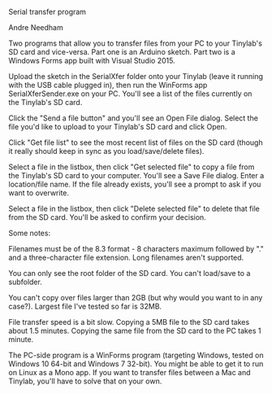 Serial transfer program

Andre Needham

Two programs that allow you to transfer files from your PC to your Tinylab's SD card and vice-versa. Part one is an Arduino sketch. Part two is a Windows Forms app built with Visual Studio 2015.

Upload the sketch in the SerialXfer folder onto your Tinylab (leave it running with the USB cable plugged in), then run the WinForms app SerialXferSender.exe on your PC. You'll see a list of the files currently on the Tinylab's SD card.

Click the "Send a file button" and you'll see an Open File dialog. Select the file you'd like to upload to your Tinylab's SD card and click Open.

Click "Get file list" to see the most recent list of files on the SD card (though it really should keep in sync as you load/save/delete files).

Select a file in the listbox, then click "Get selected file" to copy a file from the Tinylab's SD card to your computer. You'll see a Save File dialog. Enter a location/file name. If the file already exists, you'll see a prompt to ask if you want to overwrite.

Select a file in the listbox, then click "Delete selected file" to delete that file from the SD card. You'll be asked to confirm your decision.

Some notes:

Filenames must be of the 8.3 format - 8 characters maximum followed by "." and a three-character file extension. Long filenames aren't supported.

You can only see the root folder of the SD card. You can't load/save to a subfolder.

You can't copy over files larger than 2GB (but why would you want to in any case?).  Largest file I've tested so far is 32MB.

File transfer speed is a bit slow.  Copying a 5MB file to the SD card takes about 1.5 minutes.  Copying the same file from the SD card to the PC takes 1 minute.

The PC-side program is a WinForms program (targeting Windows, tested on Windows 10 64-bit and Windows 7 32-bit). You might be able to get it to run on Linux as a Mono app. If you want to transfer files between a Mac and Tinylab, you'll have to solve that on your own.
